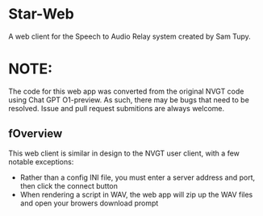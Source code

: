 # Star-Web

A web client for the Speech to Audio Relay system created by Sam Tupy.

# **NOTE**:

The code for this web app was converted from the original NVGT code using Chat GPT O1-preview. As such, there may be bugs that need to be resolved. Issue and pull request submitions are always welcome.

## fOverview

This web client is similar in design to the NVGT user client, with a few notable exceptions:

* Rather than a config INI file, you must enter a server address and port, then click the connect button
* When rendering a script in WAV, the web app will zip up the WAV files and open your browers download prompt
